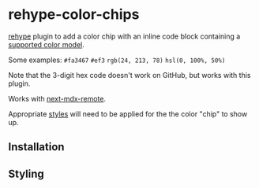 # rehype-color-chips

[rehype] plugin to add a color chip with an inline code block containing a [supported color model].

Some examples: `#fa3467` `#ef3` `rgb(24, 213, 78)` `hsl(0, 100%, 50%)`

Note that the 3-digit hex code doesn't work on GitHub, but works with this plugin.

Works with [next-mdx-remote].

Appropriate [styles](#styling) will need to be applied for the the color "chip" to show up.

## Installation

## Styling

[rehype]: https://github.com/wooorm/rehype
[supported color model]: https://docs.github.com/en/get-started/writing-on-github/getting-started-with-writing-and-formatting-on-github/basic-writing-and-formatting-syntax#supported-color-models
[next-mdx-remote]: https://github.com/hashicorp/next-mdx-remote
